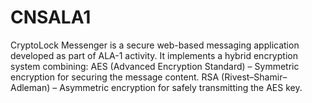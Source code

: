 # CNSALA1
CryptoLock Messenger is a secure web-based messaging application developed as part of ALA-1 activity. It implements a hybrid encryption system combining:
AES (Advanced Encryption Standard) – Symmetric encryption for securing the message content.
RSA (Rivest–Shamir–Adleman) – Asymmetric encryption for safely transmitting the AES key.
